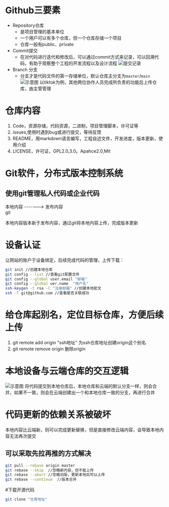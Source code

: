 # Github三要素
* Repository仓库
  * 是项目管理的基本单位
  * 一个用户可以有多个仓库，但一个仓库存储一个项目
  * 仓库一般有public、private
* Commit提交
  * 在对代码进行迭代和修改后，可以通过commit方式来记录，可以回溯代码，有助于观察整个工程的开发流程以及设计流程
![提交记录](https://t.tutu.to/img/vaPq4)
* Branch 分支
  * 分支才是代码文件的第一存储单位，默认仓库主分支为`master`/`main`
![示意图](https://postimg.cc/DS6LtdYh)
以tiktok为例，其他两位协作人员完成所负责的功能后上传仓库，由主管管理 <br>
# 仓库内容
1. Code，资源存储，代码资源，二进制，项目管理脚本，许可证等
2. issues,使用时遇到bug或进行提交，等待反馈
3. README，用markdown语言编写，工程自述文件，开发进度，版本更新，使用介绍
4. LICENSE，许可证，GPL2.0,3.0。Apahce2.0,Mit
# Git软件，分布式版本控制系统
## 使用git管理私人代码或企业代码
本地内容 ------->  发布内容 <br>
          git

本地内容版本新于发布内容，通过git将本地内容上传，完成版本更新
# 设备认证
让网站的账户于设备绑定，后续完成代码的管理，上传下载： <br>
```bash
git init //创建本地仓库
git config --list //查看git配置文件
git config --global user.email "邮箱"
git config --global uer.name  "用户名"
ssh-keygen -t rsa -C "注册邮箱" //创建本地密文
ssh -T git@github.com //查看是否关联成功
```
# 给仓库起别名，定位目标仓库，方便后续上传
1. git remote add origin "ssh地址"  为ssh仓库地址创建origin这个别名 <br>
2. git remote remove origin   删除origin <br>
# 本地设备与云端仓库的交互逻辑
![示意图](https://t.tutu.to/img/vaIQP)
将代码提交到本地仓库后，本地仓库和云端的默认分支一样，则会合并，如果不一致，则会在云端创建出一个和本地仓库一致的分支，再进行合并 <br>
# 代码更新的依赖关系被破坏
本地内容比云端新，则可以完成更新替换，但是直接修改云端内容，会导致本地内容无法再次提交
## 可以采取先拉再推的方式解决
```bash
git pull --rebase origin master
git rebase --skip  //忽略新内容，但不能上传
git rebase --abort //忽略旧版，更新本地后可以上传
git rebase --continue  //版本合并
```
#下载开源代码
```bash
git clone "仓库地址"
```

